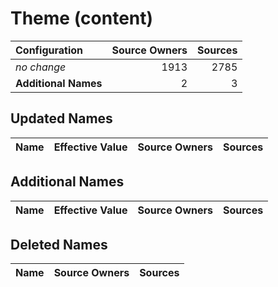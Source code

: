 # Theme (content)

| Configuration | Source Owners | Sources |
| :------------ | ------------: | ------: |
| *no change* | 1913 | 2785 |
| **Additional Names** | 2 | 3 |

## Updated Names

| Name | Effective Value | Source Owners | Sources |
| :--- | :-------------- | ------------: | ------: |

## Additional Names

| Name | Effective Value | Source Owners | Sources |
| :--- | :-------------- | ------------: | ------: |

## Deleted Names

| Name | Source Owners | Sources |
| :--- | ------------: | ------: |
